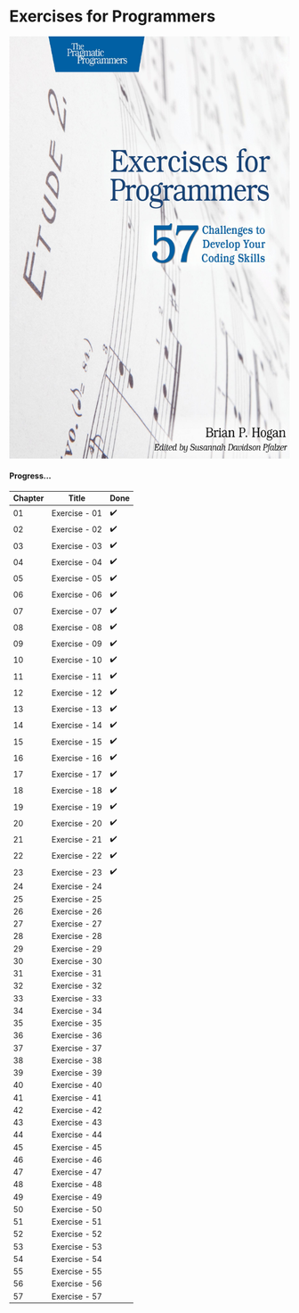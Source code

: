 # Exercises for Programmers

![Book CoverPage](pics/front.jpg)


#### Progress...

Chapter | Title | Done
------- | ----- | ----
01 | Exercise - 01 | :heavy_check_mark:
02 | Exercise - 02 | :heavy_check_mark:
03 | Exercise - 03 | :heavy_check_mark:
04 | Exercise - 04 | :heavy_check_mark:
05 | Exercise - 05 | :heavy_check_mark:
06 | Exercise - 06 | :heavy_check_mark:
07 | Exercise - 07 | :heavy_check_mark:
08 | Exercise - 08 | :heavy_check_mark:
09 | Exercise - 09 | :heavy_check_mark:
10 | Exercise - 10 | :heavy_check_mark:
11 | Exercise - 11 | :heavy_check_mark:
12 | Exercise - 12 | :heavy_check_mark:
13 | Exercise - 13 | :heavy_check_mark:
14 | Exercise - 14 | :heavy_check_mark:
15 | Exercise - 15 | :heavy_check_mark:
16 | Exercise - 16 | :heavy_check_mark:
17 | Exercise - 17 | :heavy_check_mark:
18 | Exercise - 18 | :heavy_check_mark:
19 | Exercise - 19 | :heavy_check_mark:
20 | Exercise - 20 | :heavy_check_mark:
21 | Exercise - 21 | :heavy_check_mark:
22 | Exercise - 22 | :heavy_check_mark:
23 | Exercise - 23 | :heavy_check_mark:
24 | Exercise - 24 | 
25 | Exercise - 25 | 
26 | Exercise - 26 | 
27 | Exercise - 27 | 
28 | Exercise - 28 | 
29 | Exercise - 29 | 
30 | Exercise - 30 | 
31 | Exercise - 31 | 
32 | Exercise - 32 | 
33 | Exercise - 33 | 
34 | Exercise - 34 | 
35 | Exercise - 35 | 
36 | Exercise - 36 | 
37 | Exercise - 37 | 
38 | Exercise - 38 | 
39 | Exercise - 39 | 
40 | Exercise - 40 | 
41 | Exercise - 41 | 
42 | Exercise - 42 | 
43 | Exercise - 43 | 
44 | Exercise - 44 | 
45 | Exercise - 45 | 
46 | Exercise - 46 | 
47 | Exercise - 47 | 
48 | Exercise - 48 | 
49 | Exercise - 49 | 
50 | Exercise - 50 | 
51 | Exercise - 51 | 
52 | Exercise - 52 | 
53 | Exercise - 53 | 
54 | Exercise - 54 | 
55 | Exercise - 55 | 
56 | Exercise - 56 | 
57 | Exercise - 57 | 
